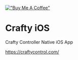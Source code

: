 [!["Buy Me A Coffee"](https://www.buymeacoffee.com/assets/img/custom_images/orange_img.png)](https://www.buymeacoffee.com/hbq2)

# Crafty iOS

Crafty Controller Native iOS App

https://craftycontrol.com/
